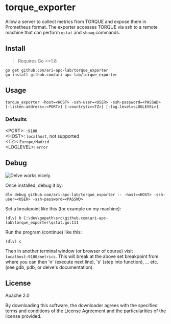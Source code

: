 # torque_exporter
Allow a server to collect metrics from TORQUE and expose them in Prometheus format. The exporter accesses TORQUE via ssh to a remote machine that can perform `qstat` and `showq` commands.

## Install

> Requires Go >=1.8

```
go get github.com/ari-apc-lab/torque_exporter
go install github.com/ari-apc-lab/torque_exporter
```

## Usage

```
torque_exporter -host=<HOST> -ssh-user=<USER> -ssh-password=<PASSWD> [-listen-address=:<PORT>] [-countrytz=<TZ>] [-log.level=<LOGLEVEL>]
```
### Defaults

\<PORT\>: `:9100`  
\<HOST\>: `localhost`, not supported  
\<TZ\>: `Europe/Madrid`  
\<LOGLEVEL\>: `error`  

## Debug

![Delve](https://github.com/go-delve/delve) works nicely.

Once installed, debug it by:

```
dlv debug github.com/ari-apc-lab/torque_exporter -- -host=<HOST> -ssh-user=<USER> -ssh-password=<PASSWD>
```
Set a breakpoint like this (for example on my machine):

```
(dlv) b C:\dev\gopath\src\github.com\ari-apc-lab\torque_exporter\qstat.go:111
```

Run the program (continue) like this:

```
(dlv) c
```

Then in another terminal window (or browser of course) visit `localhost:9100/metrics`. This will break at the above set breakpoint from where you can then 'n' (execute next line), 's' (step into function), ... etc. (see gdb, pdb, or delve's documentation).

## License

Apache 2.0

By downloading this software, the downloader agrees with the specified terms and conditions of the License Agreement and the particularities of the license provided.

